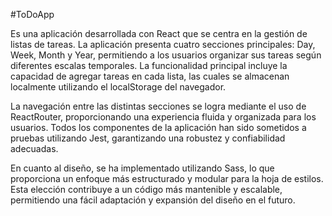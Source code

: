 #ToDoApp

Es una aplicación desarrollada con React que se centra en la gestión de listas de tareas. La aplicación presenta cuatro secciones principales: Day, Week, Month y Year, permitiendo a los usuarios organizar sus tareas según diferentes escalas temporales. La funcionalidad principal incluye la capacidad de agregar tareas en cada lista, las cuales se almacenan localmente utilizando el localStorage del navegador.

La navegación entre las distintas secciones se logra mediante el uso de ReactRouter, proporcionando una experiencia fluida y organizada para los usuarios. Todos los componentes de la aplicación han sido sometidos a pruebas utilizando Jest, garantizando una robustez y confiabilidad adecuadas.

En cuanto al diseño, se ha implementado utilizando Sass, lo que proporciona un enfoque más estructurado y modular para la hoja de estilos. Esta elección contribuye a un código más mantenible y escalable, permitiendo una fácil adaptación y expansión del diseño en el futuro.
